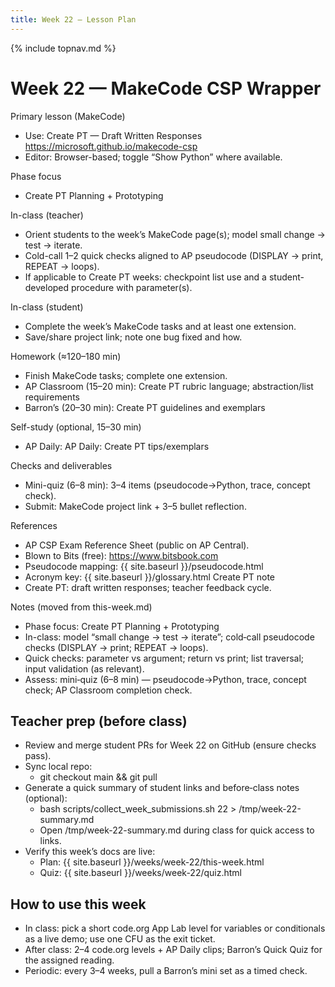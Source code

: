```yaml
---
title: Week 22 — Lesson Plan
---
```

{% include topnav.md %}

# Week 22 — MakeCode CSP Wrapper

Primary lesson (MakeCode)
- Use: Create PT — Draft Written Responses
  https://microsoft.github.io/makecode-csp
- Editor: Browser-based; toggle “Show Python” where available.

Phase focus
- Create PT Planning + Prototyping

In-class (teacher)
- Orient students to the week’s MakeCode page(s); model small change → test → iterate.
- Cold-call 1–2 quick checks aligned to AP pseudocode (DISPLAY → print, REPEAT → loops).
- If applicable to Create PT weeks: checkpoint list use and a student-developed procedure with parameter(s).

In-class (student)
- Complete the week’s MakeCode tasks and at least one extension.
- Save/share project link; note one bug fixed and how.

Homework (≈120–180 min)
- Finish MakeCode tasks; complete one extension.
- AP Classroom (15–20 min): Create PT rubric language; abstraction/list requirements
- Barron’s (20–30 min): Create PT guidelines and exemplars

Self-study (optional, 15–30 min)
- AP Daily: AP Daily: Create PT tips/exemplars

Checks and deliverables
- Mini-quiz (6–8 min): 3–4 items (pseudocode→Python, trace, concept check).
- Submit: MakeCode project link + 3–5 bullet reflection.

References
- AP CSP Exam Reference Sheet (public on AP Central).
- Blown to Bits (free): https://www.bitsbook.com
- Pseudocode mapping: {{ site.baseurl }}/pseudocode.html
- Acronym key: {{ site.baseurl }}/glossary.html
Create PT note
- Create PT: draft written responses; teacher feedback cycle.


Notes (moved from this-week.md)

- Phase focus: Create PT Planning + Prototyping
- In-class: model “small change → test → iterate”; cold‑call pseudocode checks (DISPLAY → print; REPEAT → loops).
- Quick checks: parameter vs argument; return vs print; list traversal; input validation (as relevant).
- Assess: mini‑quiz (6–8 min) — pseudocode→Python, trace, concept check; AP Classroom completion check.


## Teacher prep (before class)
- Review and merge student PRs for Week 22 on GitHub (ensure checks pass).
- Sync local repo:
  - git checkout main && git pull
- Generate a quick summary of student links and before‑class notes (optional):
  - bash scripts/collect_week_submissions.sh 22 > /tmp/week-22-summary.md
  - Open /tmp/week-22-summary.md during class for quick access to links.
- Verify this week’s docs are live:
  - Plan: {{ site.baseurl }}/weeks/week-22/this-week.html
  - Quiz: {{ site.baseurl }}/weeks/week-22/quiz.html

## How to use this week
- In class: pick a short code.org App Lab level for variables or conditionals as a live demo; use one CFU as the exit ticket.
- After class: 2–4 code.org levels + AP Daily clips; Barron’s Quick Quiz for the assigned reading.
- Periodic: every 3–4 weeks, pull a Barron’s mini set as a timed check.
